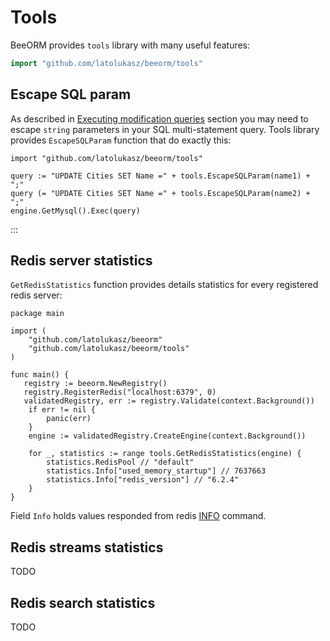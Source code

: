 # Tools

BeeORM provides `tools` library with many useful features:

```go
import "github.com/latolukasz/beeorm/tools"
```

## Escape SQL param

As described in [Executing modification queries](/guide/mysql_queries.html#executing-modification-queries)
section you may need to escape `string` parameters in your SQL multi-statement query. Tools library
provides `EscapeSQLParam` function that do exactly this:

```go{3-4}
import "github.com/latolukasz/beeorm/tools"

query := "UPDATE Cities SET Name =" + tools.EscapeSQLParam(name1) + ";"
query (= "UPDATE Cities SET Name =" + tools.EscapeSQLParam(name2) + ";"
engine.GetMysql().Exec(query)
```
:::

## Redis server statistics

`GetRedisStatistics` function provides details statistics for every
registered redis server:

```go{17}
package main

import (
    "github.com/latolukasz/beeorm"
    "github.com/latolukasz/beeorm/tools"
)

func main() {
   registry := beeorm.NewRegistry()
   registry.RegisterRedis("localhost:6379", 0)
   validatedRegistry, err := registry.Validate(context.Background())
    if err != nil {
        panic(err)
    }
    engine := validatedRegistry.CreateEngine(context.Background())
    
    for _, statistics := range tools.GetRedisStatistics(engine) {
        statistics.RedisPool // "default"
        statistics.Info["used_memory_startup"] // 7637663
        statistics.Info["redis_version"] // "6.2.4"
    }
}

```
Field `Info` holds values responded from redis
[INFO](https://redis.io/commands/info) command.

## Redis streams statistics

TODO

## Redis search statistics

TODO


